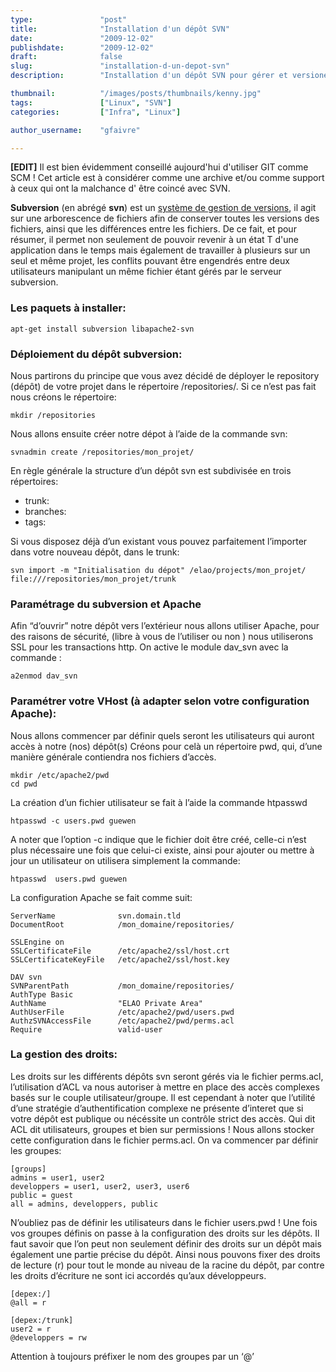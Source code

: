 ```yaml
---
type:               "post"
title:              "Installation d'un dépôt SVN"
date:               "2009-12-02"
publishdate:        "2009-12-02"
draft:              false
slug:               "installation-d-un-depot-svn"
description:        "Installation d'un dépôt SVN pour gérer et versioner le code source d'un projet"

thumbnail:          "/images/posts/thumbnails/kenny.jpg"
tags:               ["Linux", "SVN"]
categories:         ["Infra", "Linux"]

author_username:    "gfaivre"

---
```


**[EDIT]** Il est bien évidemment conseillé aujourd'hui d'utiliser GIT comme SCM ! Cet article est à considérer comme une archive et/ou comme support à ceux qui ont la malchance d' être coincé avec SVN.

**Subversion** (en abrégé **svn**) est un <a title="Système de gestion de versions" target="_blank" href="http://fr.wikipedia.org/wiki/Syst%C3%A8me_de_gestion_de_versions">système de gestion de versions</a>, il agit sur une arborescence de fichiers afin de conserver toutes les versions des fichiers, ainsi que les différences entre les fichiers. De ce fait, et pour résumer, il permet non seulement de pouvoir revenir à un état T d'une application dans le temps mais également de travailler à plusieurs sur un seul et même projet, les conflits pouvant être engendrés entre deux utilisateurs manipulant un même fichier étant gérés par le serveur subversion.

### Les paquets à installer:

```
apt-get install subversion libapache2-svn
```

### Déploiement du dépôt subversion:

Nous partirons du principe que vous avez décidé de déployer le repository (dépôt) de votre projet dans le répertoire /repositories/. Si ce n’est pas fait nous créons le répertoire:

```
mkdir /repositories
```

Nous allons ensuite créer notre dépot à l’aide de la commande svn:

```
svnadmin create /repositories/mon_projet/
```

En règle générale la structure d’un dépôt svn est subdivisée en trois répertoires:

* trunk:
* branches:
* tags:

Si vous disposez déjà d’un existant vous pouvez parfaitement l’importer dans votre nouveau dépôt, dans le trunk:

```
svn import -m "Initialisation du dépot" /elao/projects/mon_projet/ file:///repositories/mon_projet/trunk
```

### Paramétrage du subversion et Apache

Afin “d’ouvrir” notre dépôt vers l’extérieur nous allons utiliser Apache, pour des raisons de sécurité, (libre à vous de l’utiliser ou non ) nous utiliserons SSL pour les transactions http. On active le module dav_svn avec la commande :

```
a2enmod dav_svn
```

### Paramétrer votre VHost (à adapter selon votre configuration Apache):

Nous allons commencer par définir quels seront les utilisateurs qui auront accès à notre (nos) dépôt(s) Créons pour celà un répertoire pwd, qui, d’une manière générale contiendra nos fichiers d’accès.

```
mkdir /etc/apache2/pwd
cd pwd
```

La création d’un fichier utilisateur se fait à l’aide la commande htpasswd

```
htpasswd -c users.pwd guewen
```

A noter que l’option -c indique que le fichier doit être créé, celle-ci n’est plus nécessaire une fois que celui-ci existe, ainsi pour ajouter ou mettre à jour un utilisateur on utilisera simplement la commande:

```
htpasswd  users.pwd guewen
```

La configuration Apache se fait comme suit:

```apacheconf
ServerName              svn.domain.tld
DocumentRoot            /mon_domaine/repositories/

SSLEngine on
SSLCertificateFile      /etc/apache2/ssl/host.crt
SSLCertificateKeyFile   /etc/apache2/ssl/host.key

DAV svn
SVNParentPath           /mon_domaine/repositories/
AuthType Basic
AuthName                "ELAO Private Area"
AuthUserFile            /etc/apache2/pwd/users.pwd
AuthzSVNAccessFile      /etc/apache2/pwd/perms.acl
Require                 valid-user
```

### La gestion des droits:

Les droits sur les différents dépôts svn seront gérés via le fichier perms.acl, l’utilisation d’ACL va nous autoriser à mettre en place des accès complexes basés sur le couple utilisateur/groupe. Il est cependant à noter que l’utilité d’une stratégie d’authentification complexe ne présente d’interet que si votre dépôt est publique ou nécéssite un contrôle strict des accès. Qui dit ACL dit utilisateurs, groupes et bien sur permissions ! Nous allons stocker cette configuration dans le fichier perms.acl. On va commencer par définir les groupes:

```
[groups]
admins = user1, user2
developpers = user1, user2, user3, user6
public = guest
all = admins, developpers, public
```

N’oubliez pas de définir les utilisateurs dans le fichier users.pwd ! Une fois vos groupes définis on passe à la configuration des droits sur les dépôts. Il faut savoir que l’on peut non seulement définir des droits sur un dépôt mais également une partie précise du dépôt. Ainsi nous pouvons fixer des droits de lecture (r) pour tout le monde au niveau de la racine du dépôt, par contre les droits d’écriture ne sont ici accordés qu’aux développeurs.

```
[depex:/]
@all = r

[depex:/trunk]
user2 = r
@developpers = rw
```

Attention à toujours préfixer le nom des groupes par un ‘@’
